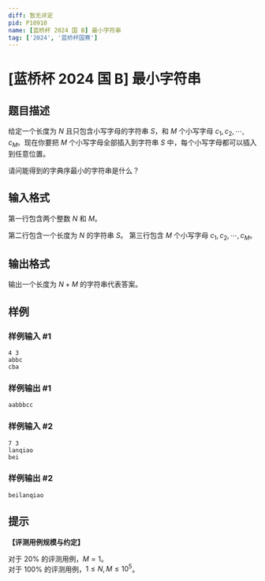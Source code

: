 ```yaml
---
diff: 暂无评定
pid: P10910
name: [蓝桥杯 2024 国 B] 最小字符串
tag: ['2024', '蓝桥杯国赛']
---
```

# [蓝桥杯 2024 国 B] 最小字符串
## 题目描述

给定一个长度为 $N$ 且只包含小写字母的字符串 $S$，和 $M$ 个小写字母 $c_1, c_2, \cdots, c_M$。现在你要把 $M$ 个小写字母全部插入到字符串 $S$ 中，每个小写字母都可以插入到任意位置。

请问能得到的字典序最小的字符串是什么？
## 输入格式

第一行包含两个整数 $N$ 和 $M$。

第二行包含一个长度为 $N$ 的字符串 $S$。
第三行包含 $M$ 个小写字母 $c_1, c_2, \cdots, c_M$。
## 输出格式

输出一个长度为 $N + M$ 的字符串代表答案。
## 样例

### 样例输入 #1
```
4 3
abbc
cba
```
### 样例输出 #1
```
aabbbcc
```
### 样例输入 #2
```
7 3
lanqiao
bei
```
### 样例输出 #2
```
beilanqiao
```
## 提示

**【评测用例规模与约定】**

对于 $20\%$ 的评测用例，$M = 1$。  
对于 $100\%$ 的评测用例，$1 \le N, M \le 10^5$。
